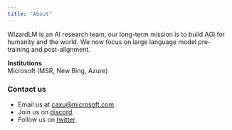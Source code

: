```yaml
---
title: "About"
---
```


WizardLM is an AI research team, our long-term mission is to build AGI for humanity and the world. We now focus on large language model pre-training and post-alignment.


**Institutions**  
Microsoft (MSR, New Bing, Azure)


### Contact us
- Email us at [caxu@microsoft.com](mailto:caxu@microsoft.com).
- Join us on [discord](https://discord.gg/VZjjHtWrKs).
- Follow us on [twitter](https://twitter.com/WizardLM_AI).
